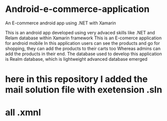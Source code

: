 # Android-e-commerce-application
An E-commerce android app using .NET with Xamarin


This is an android app developed using very advaced skills like .NET and Relam database within Xamarin framework
This is an E-comerce application for android mobile
In this application users can see the products and go for shopping, they can add the products to their carts too
Whereas admins can add the products in their end.
The database used to develop this application is Realm database, which is lightweight advanced database emerged


# here in this repository I added the mail solution file with exetension .sln
# all .xmnl
